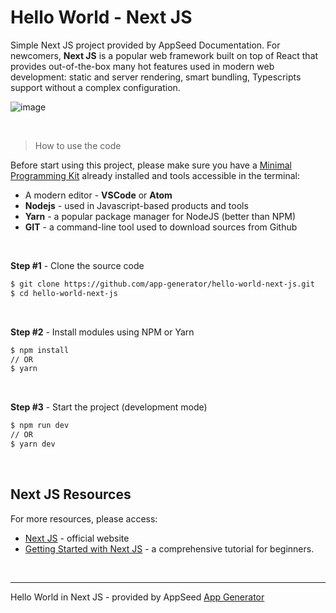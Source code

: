 # Hello World - Next JS

Simple Next JS project provided by AppSeed Documentation. For newcomers, **Next JS** is a popular web framework built on top of React that provides out-of-the-box many hot features used in modern web development: static and server rendering, smart bundling, Typescripts support without a complex configuration.  

![image](https://user-images.githubusercontent.com/51070104/120604977-375ceb00-c456-11eb-899b-20b385b962a6.png)

<br />

> How to use the code

Before start using this project, please make sure you have a [Minimal Programming Kit](https://docs.appseed.us/content/tutorials/minimal-programming-kit) already installed and tools accessible in the terminal:

- A modern editor - **VSCode** or **Atom**
- **Nodejs** - used in Javascript-based products and tools
- **Yarn** - a popular package manager for NodeJS (better than NPM)
- **GIT** - a command-line tool used to download sources from Github

<br />

**Step #1** - Clone the source code

```bash
$ git clone https://github.com/app-generator/hello-world-next-js.git
$ cd hello-world-next-js
```

<br />

**Step #2** - Install modules using NPM or Yarn

```bash
$ npm install
// OR
$ yarn
```

<br />

**Step #3** - Start the project (development mode)

```bash
$ npm run dev
// OR
$ yarn dev
```

<br />

## Next JS Resources

For more resources, please access: 

- [Next JS](https://nextjs.org/) - official website
- [Getting Started with Next JS](https://docs.appseed.us/content/getting-started-with/next-js) - a comprehensive tutorial for beginners. 

<br />

---
Hello World in Next JS - provided by AppSeed [App Generator](https://appseed.us/)
